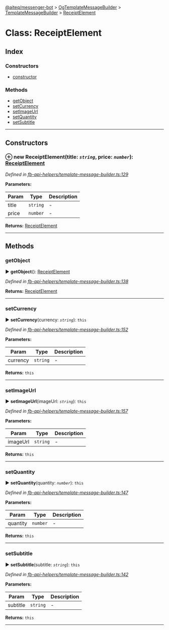 [@aiteq/messenger-bot](../README.md) > [OgTemplateMessageBuilder](../classes/ogtemplatemessagebuilder.md) > [TemplateMessageBuilder](../modules/ogtemplatemessagebuilder.templatemessagebuilder.md) > [ReceiptElement](../classes/ogtemplatemessagebuilder.templatemessagebuilder.receiptelement.md)



# Class: ReceiptElement

## Index

### Constructors

* [constructor](ogtemplatemessagebuilder.templatemessagebuilder.receiptelement.md#constructor)


### Methods

* [getObject](ogtemplatemessagebuilder.templatemessagebuilder.receiptelement.md#getobject)
* [setCurrency](ogtemplatemessagebuilder.templatemessagebuilder.receiptelement.md#setcurrency)
* [setImageUrl](ogtemplatemessagebuilder.templatemessagebuilder.receiptelement.md#setimageurl)
* [setQuantity](ogtemplatemessagebuilder.templatemessagebuilder.receiptelement.md#setquantity)
* [setSubtitle](ogtemplatemessagebuilder.templatemessagebuilder.receiptelement.md#setsubtitle)



---
## Constructors
<a id="constructor"></a>


### ⊕ **new ReceiptElement**(title: *`string`*, price: *`number`*): [ReceiptElement](ogtemplatemessagebuilder.templatemessagebuilder.receiptelement.md)



*Defined in [fb-api-helpers/template-message-builder.ts:129](https://github.com/aiteq/messenger-bot/blob/a540dbb/src/fb-api-helpers/template-message-builder.ts#L129)*



**Parameters:**

| Param | Type | Description |
| ------ | ------ | ------ |
| title | `string`   |  - |
| price | `number`   |  - |





**Returns:** [ReceiptElement](ogtemplatemessagebuilder.templatemessagebuilder.receiptelement.md)

---


## Methods
<a id="getobject"></a>

###  getObject

► **getObject**(): [ReceiptElement](../interfaces/send.receiptelement.md)




*Defined in [fb-api-helpers/template-message-builder.ts:138](https://github.com/aiteq/messenger-bot/blob/a540dbb/src/fb-api-helpers/template-message-builder.ts#L138)*





**Returns:** [ReceiptElement](../interfaces/send.receiptelement.md)





___

<a id="setcurrency"></a>

###  setCurrency

► **setCurrency**(currency: *`string`*): `this`




*Defined in [fb-api-helpers/template-message-builder.ts:152](https://github.com/aiteq/messenger-bot/blob/a540dbb/src/fb-api-helpers/template-message-builder.ts#L152)*



**Parameters:**

| Param | Type | Description |
| ------ | ------ | ------ |
| currency | `string`   |  - |





**Returns:** `this`





___

<a id="setimageurl"></a>

###  setImageUrl

► **setImageUrl**(imageUrl: *`string`*): `this`




*Defined in [fb-api-helpers/template-message-builder.ts:157](https://github.com/aiteq/messenger-bot/blob/a540dbb/src/fb-api-helpers/template-message-builder.ts#L157)*



**Parameters:**

| Param | Type | Description |
| ------ | ------ | ------ |
| imageUrl | `string`   |  - |





**Returns:** `this`





___

<a id="setquantity"></a>

###  setQuantity

► **setQuantity**(quantity: *`number`*): `this`




*Defined in [fb-api-helpers/template-message-builder.ts:147](https://github.com/aiteq/messenger-bot/blob/a540dbb/src/fb-api-helpers/template-message-builder.ts#L147)*



**Parameters:**

| Param | Type | Description |
| ------ | ------ | ------ |
| quantity | `number`   |  - |





**Returns:** `this`





___

<a id="setsubtitle"></a>

###  setSubtitle

► **setSubtitle**(subtitle: *`string`*): `this`




*Defined in [fb-api-helpers/template-message-builder.ts:142](https://github.com/aiteq/messenger-bot/blob/a540dbb/src/fb-api-helpers/template-message-builder.ts#L142)*



**Parameters:**

| Param | Type | Description |
| ------ | ------ | ------ |
| subtitle | `string`   |  - |





**Returns:** `this`





___


